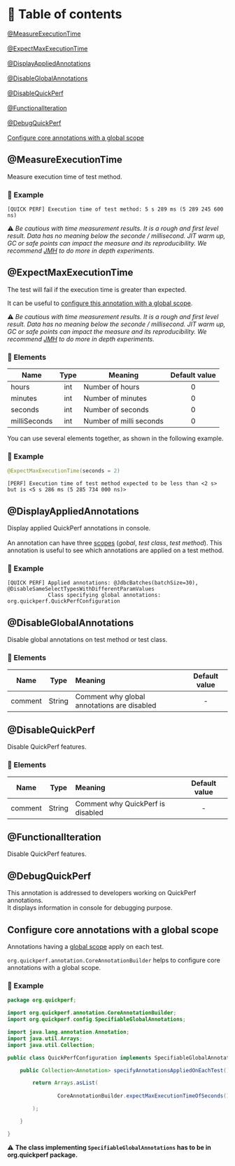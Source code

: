 # 🚩 Table of contents
[@MeasureExecutionTime](#MeasureExecutionTime) <br><br>
[@ExpectMaxExecutionTime](#ExpectMaxExecutionTime) <br><br>
[@DisplayAppliedAnnotations](#DisplayAppliedAnnotations) <br><br>
[@DisableGlobalAnnotations](#DisableGlobalAnnotations) <br><br>
[@DisableQuickPerf](#DisableQuickPerf) <br><br>
[@FunctionalIteration](#FunctionalIteration) <br><br>
[@DebugQuickPerf](#DebugQuickPerf) <br><br>
[Configure core annotations with a global scope](#Configure-core-annotations-with-a-global-scope)
## @MeasureExecutionTime
Measure execution time of test method.

### :mag_right: Example
```
[QUICK PERF] Execution time of test method: 5 s 289 ms (5 289 245 600 ns)
```

⚠️ *Be cautious  with time measurement results. It is a rough and first level result. Data has no meaning below the seconde / millisecond. JIT warm up, GC or safe points can impact the measure and its reproducibility. We recommend [JMH](https://openjdk.java.net/projects/code-tools/jmh/) to do more in depth experiments.* 


## @ExpectMaxExecutionTime

The test will fail if the execution time is greater than expected.

It can be useful to [configure this annotation with a global scope](https://github.com/quick-perf/doc/wiki/Core-annotations#mag_right-example-3).

⚠️ *Be cautious  with time measurement results. It is a rough and first level result. Data has no meaning below the seconde / millisecond. JIT warm up, GC or safe points can impact the measure and its reproducibility. We recommend [JMH](https://openjdk.java.net/projects/code-tools/jmh/) to do more in depth experiments.* 

### :wrench: Elements
|Name          |Type    | Meaning                 | Default value |
| ------------ |:------:|-----------------------|:-------------:|
| hours        | int    | Number of hours        |  0            |
| minutes      | int    | Number of minutes       |  0            |
| seconds      | int    | Number of seconds       |  0            |
| milliSeconds | int    | Number of milli seconds |  0            |

You can use several elements together, as shown in the following example.

### :mag_right: Example
```java
@ExpectMaxExecutionTime(seconds = 2)
```     

```
[PERF] Execution time of test method expected to be less than <2 s> but is <5 s 286 ms (5 285 734 000 ns)>
```  

## @DisplayAppliedAnnotations
Display applied QuickPerf annotations in console.<br><br>
An annotation can have three [scopes](https://github.com/quick-perf/doc/wiki/QuickPerf#Use-QuickPerf-annotations) (*gobal*, *test class*, *test method*). This annotation is useful to see which annotations are applied on a test method.

### :mag_right: Example
```
[QUICK PERF] Applied annotations: @JdbcBatches(batchSize=30), @DisableSameSelectTypesWithDifferentParamValues
             Class specifying global annotations: org.quickperf.QuickPerfConfiguration
```

## @DisableGlobalAnnotations
Disable global annotations on test method or test class.

### :wrench:  Elements
|Name     |Type    | Meaning                                   | Default value  |
| --------|:------:|:----------------------------------------  |:--------------:|
| comment | String |Comment why global annotations are disabled|      -         |


## @DisableQuickPerf
Disable QuickPerf features.

### :wrench: Elements
|Name     |Type    | Meaning                         | Default value  |
| --------|:------:|:--------------------------------|:--------------:|
| comment | String |Comment why QuickPerf is disabled|      -         |

## @FunctionalIteration
Disable QuickPerf features.

## @DebugQuickPerf
This annotation is addressed to developers working on QuickPerf annotations.<br>
It displays information in console for debugging purpose.

## Configure core annotations with a global scope
Annotations having a [global scope](https://github.com/quick-perf/doc/wiki/QuickPerf#annotation-scopes) apply on each test.

`org.quickperf.annotation.CoreAnnotationBuilder` helps to configure core annotations with a global scope.

### :mag_right: Example

```java
package org.quickperf;

import org.quickperf.annotation.CoreAnnotationBuilder;
import org.quickperf.config.SpecifiableGlobalAnnotations;

import java.lang.annotation.Annotation;
import java.util.Arrays;
import java.util.Collection;

public class QuickPerfConfiguration implements SpecifiableGlobalAnnotations {

    public Collection<Annotation> specifyAnnotationsAppliedOnEachTest() {

        return Arrays.asList(
          
                CoreAnnotationBuilder.expectMaxExecutionTimeOfSeconds(1)

        );

    }

}
```

⚠️ **The class implementing `SpecifiableGlobalAnnotations` has to be in org.quickperf package.**